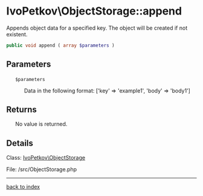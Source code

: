 # IvoPetkov\ObjectStorage::append

Appends object data for a specified key. The object will be created if not existent.

```php
public void append ( array $parameters )
```

## Parameters

&nbsp;&nbsp;&nbsp;&nbsp;&nbsp;&nbsp;`$parameters`

&nbsp;&nbsp;&nbsp;&nbsp;&nbsp;&nbsp;&nbsp;&nbsp;&nbsp;&nbsp;&nbsp;&nbsp;Data in the following format: ['key' => 'example1', 'body' => 'body1']

## Returns

&nbsp;&nbsp;&nbsp;&nbsp;&nbsp;&nbsp;No value is returned.

## Details

Class: [IvoPetkov\ObjectStorage](ivopetkov.objectstorage.class.md)

File: /src/ObjectStorage.php

---

[back to index](index.md)


